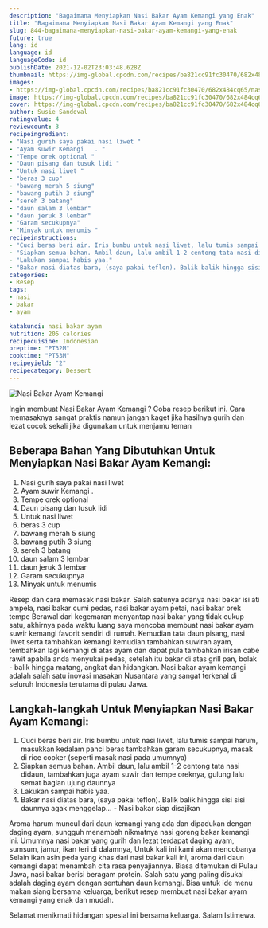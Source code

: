 ```yaml
---
description: "Bagaimana Menyiapkan Nasi Bakar Ayam Kemangi yang Enak"
title: "Bagaimana Menyiapkan Nasi Bakar Ayam Kemangi yang Enak"
slug: 844-bagaimana-menyiapkan-nasi-bakar-ayam-kemangi-yang-enak
future: true
lang: id
language: id
languageCode: id
publishDate: 2021-12-02T23:03:48.628Z 
thumbnail: https://img-global.cpcdn.com/recipes/ba821cc91fc30470/682x484cq65/nasi-bakar-ayam-kemangi-foto-resep-utama.png
images:
- https://img-global.cpcdn.com/recipes/ba821cc91fc30470/682x484cq65/nasi-bakar-ayam-kemangi-foto-resep-utama.png
image: https://img-global.cpcdn.com/recipes/ba821cc91fc30470/682x484cq65/nasi-bakar-ayam-kemangi-foto-resep-utama.png
cover: https://img-global.cpcdn.com/recipes/ba821cc91fc30470/682x484cq65/nasi-bakar-ayam-kemangi-foto-resep-utama.png
author: Susie Sandoval
ratingvalue: 4
reviewcount: 3
recipeingredient:
- "Nasi gurih saya pakai nasi liwet "
- "Ayam suwir Kemangi   . "
- "Tempe orek optional "
- "Daun pisang dan tusuk lidi "
- "Untuk nasi liwet "
- "beras 3 cup"
- "bawang merah 5 siung"
- "bawang putih 3 siung"
- "sereh 3 batang"
- "daun salam 3 lembar"
- "daun jeruk 3 lembar"
- "Garam secukupnya"
- "Minyak untuk menumis "
recipeinstructions:
- "Cuci beras beri air. Iris bumbu untuk nasi liwet, lalu tumis sampai harum, masukkan kedalam panci beras tambahkan garam secukupnya, masak di rice cooker (seperti masak nasi pada umumnya)"
- "Siapkan semua bahan. Ambil daun, lalu ambil 1-2 centong tata nasi didaun, tambahkan juga ayam suwir dan tempe oreknya, gulung lalu semat bagian ujung daunnya"
- "Lakukan sampai habis yaa."
- "Bakar nasi diatas bara, (saya pakai teflon). Balik balik hingga sisi sisi daunnya agak menggelap...  Nasi bakar siap disajikan"
categories:
- Resep
tags:
- nasi
- bakar
- ayam

katakunci: nasi bakar ayam 
nutrition: 205 calories
recipecuisine: Indonesian
preptime: "PT32M"
cooktime: "PT53M"
recipeyield: "2"
recipecategory: Dessert
---
```



![Nasi Bakar Ayam Kemangi](https://img-global.cpcdn.com/recipes/ba821cc91fc30470/682x484cq65/nasi-bakar-ayam-kemangi-foto-resep-utama.png)

Ingin membuat Nasi Bakar Ayam Kemangi ? Coba resep berikut ini. Cara memasaknya sangat praktis namun jangan kaget jika hasilnya gurih dan lezat cocok sekali jika digunakan untuk menjamu teman

<!--inarticleads1-->

## Beberapa Bahan Yang Dibutuhkan Untuk Menyiapkan Nasi Bakar Ayam Kemangi:

1. Nasi gurih saya pakai nasi liwet 
1. Ayam suwir Kemangi   . 
1. Tempe orek optional 
1. Daun pisang dan tusuk lidi 
1. Untuk nasi liwet 
1. beras 3 cup
1. bawang merah 5 siung
1. bawang putih 3 siung
1. sereh 3 batang
1. daun salam 3 lembar
1. daun jeruk 3 lembar
1. Garam secukupnya
1. Minyak untuk menumis 

Resep dan cara memasak nasi bakar. Salah satunya adanya nasi bakar isi ati ampela, nasi bakar cumi pedas, nasi bakar ayam petai, nasi bakar orek tempe Berawal dari kegemaran menyantap nasi bakar yang tidak cukup satu, akhirnya pada waktu luang saya mencoba membuat nasi bakar ayam suwir kemangi favorit sendiri di rumah. Kemudian tata daun pisang, nasi liwet serta tambahkan kemangi kemudian tambahkan suwiran ayam, tembahkan lagi kemangi di atas ayam dan dapat pula tambahkan irisan cabe rawit apabila anda menyukai pedas, setelah itu bakar di atas grill pan, bolak - balik hingga matang, angkat dan hidangkan. Nasi bakar ayam kemangi adalah salah satu inovasi masakan Nusantara yang sangat terkenal di seluruh Indonesia terutama di pulau Jawa. 

<!--inarticleads2-->

## Langkah-langkah Untuk Menyiapkan Nasi Bakar Ayam Kemangi:

1. Cuci beras beri air. Iris bumbu untuk nasi liwet, lalu tumis sampai harum, masukkan kedalam panci beras tambahkan garam secukupnya, masak di rice cooker (seperti masak nasi pada umumnya)
1. Siapkan semua bahan. Ambil daun, lalu ambil 1-2 centong tata nasi didaun, tambahkan juga ayam suwir dan tempe oreknya, gulung lalu semat bagian ujung daunnya
1. Lakukan sampai habis yaa.
1. Bakar nasi diatas bara, (saya pakai teflon). Balik balik hingga sisi sisi daunnya agak menggelap...  - Nasi bakar siap disajikan


Aroma harum muncul dari daun kemangi yang ada dan dipadukan dengan daging ayam, sungguh menambah nikmatnya nasi goreng bakar kemangi ini. Umumnya nasi bakar yang gurih dan lezat terdapat daging ayam, sumsum, jamur, ikan teri di dalamnya, Untuk kali ini kami akan mencobanya Selain ikan asin peda yang khas dari nasi bakar kali ini, aroma dari daun kemangi dapat menambah cita rasa penyajiannya. Biasa ditemukan di Pulau Jawa, nasi bakar berisi beragam protein. Salah satu yang paling disukai adalah daging ayam dengan sentuhan daun kemangi. Bisa untuk ide menu makan siang bersama keluarga, berikut resep membuat nasi bakar ayam kemangi yang enak dan mudah. 

Selamat menikmati hidangan spesial ini bersama keluarga. Salam Istimewa.
